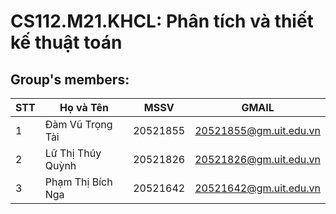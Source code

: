 # CS112.M21.KHCL: Phân tích và thiết kế thuật toán
## Group's members:
| STT | Họ và Tên |MSSV|GMAIL|
|---|---|---|---|
| 1 | Đàm Vũ Trọng Tài |20521855|20521855@gm.uit.edu.vn|
| 2 | Lữ Thị Thúy Quỳnh |20521826|20521826@gm.uit.edu.vn|
| 3 | Phạm Thị Bích Nga |20521642|20521642@gm.uit.edu.vn|
